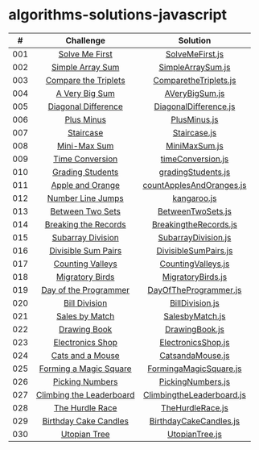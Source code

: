 # algorithms-solutions-javascript
|  #  |                                                      Challenge                                                                         |                                     Solution                                           |
| :-: | :------------------------------------------------------------------------------------------------------------------------------------: | :------------------------------------------------------------------------------------: |
| 001  |    [Solve Me First](https://www.hackerrank.com/challenges/solve-me-first/problem?isFullScreen=true)                                    |       [SolveMeFirst.js](./algorithms-solutions/SolveMeFirst.js)                        |
| 002  |    [Simple Array Sum](https://www.hackerrank.com/challenges/simple-array-sum/problem?isFullScreen=true)                                |       [SimpleArraySum.js](./algorithms-solutions/SimpleArraySum.js)                    |
| 003  |    [Compare the Triplets](https://www.hackerrank.com/challenges/compare-the-triplets/problem?isFullScreen=true)                        |       [ComparetheTriplets.js](./algorithms-solutions/ComparetheTriplets.js)            |
| 004  |    [A Very Big Sum](https://www.hackerrank.com/challenges/a-very-big-sum/problem?isFullScreen=true)                                    |       [AVeryBigSum.js](./algorithms-solutions/AVeryBigSum.js)                          |
| 005  |    [Diagonal Difference](https://www.hackerrank.com/challenges/diagonal-difference/problem?isFullScreen=true)                          |       [DiagonalDifference.js](./algorithms-solutions/DiagonalDifference.js)            |
| 006  |    [Plus Minus](https://www.hackerrank.com/challenges/plus-minus/problem?isFullScreen=true)                                            |       [PlusMinus.js](./algorithms-solutions/PlusMinus.js)                              |
| 007  |    [Staircase](https://www.hackerrank.com/challenges/staircase/problem?isFullScreen=true)                                              |       [Staircase.js](./algorithms-solutions/Staircase.js)                              |
| 008  |    [Mini-Max Sum](https://www.hackerrank.com/challenges/mini-max-sum/problem?isFullScreen=true)                                        |       [MiniMaxSum.js](./algorithms-solutions/MiniMaxSum.js)                            |
| 009  |    [Time Conversion](https://www.hackerrank.com/challenges/time-conversion/problem?isFullScreen=true)                                  |       [timeConversion.js](./algorithms-solutions/timeConversion.js)                    |
| 010  |    [Grading Students](https://www.hackerrank.com/challenges/grading/problem?isFullScreen=true)                                         |       [gradingStudents.js](./algorithms-solutions/gradingStudents.js)                  |
| 011  |    [Apple and Orange](https://www.hackerrank.com/challenges/apple-and-orange/problem?isFullScreen=true)                                |       [countApplesAndOranges.js](./algorithms-solutions/countApplesAndOranges.js)      |
| 012  |    [Number Line Jumps](https://www.hackerrank.com/challenges/kangaroo/problem?isFullScreen=true)                                       |       [kangaroo.js](./algorithms-solutions/kangaroo.js)                                |
| 013  |    [Between Two Sets](https://www.hackerrank.com/challenges/between-two-sets/problem?isFullScreen=true)                                |       [BetweenTwoSets.js](./algorithms-solutions/BetweenTwoSets.js)                    |
| 014  |    [Breaking the Records](https://www.hackerrank.com/challenges/breaking-best-and-worst-records/problem?isFullScreen=true)             |       [BreakingtheRecords.js](./algorithms-solutions/BreakingtheRecords.js)            |
| 015  |    [Subarray Division](https://www.hackerrank.com/challenges/the-birthday-bar/problem?isFullScreen=true)                               |       [SubarrayDivision.js](./algorithms-solutions/SubarrayDivision.js)                |
| 016  |    [Divisible Sum Pairs](https://www.hackerrank.com/challenges/divisible-sum-pairs/problem?isFullScreen=true)                          |       [DivisibleSumPairs.js](./algorithms-solutions/DivisibleSumPairs.js)              |
| 017  |    [Counting Valleys](https://www.hackerrank.com/challenges/counting-valleys/problem?isFullScreen=true)                                |       [CountingValleys.js](./algorithms-solutions/CountingValleys.js)                  |
| 018  |    [Migratory Birds](https://www.hackerrank.com/challenges/migratory-birds/problem?isFullScreen=true)                                  |       [MigratoryBirds.js](./algorithms-solutions/MigratoryBirds.js)                    |
| 019  |    [Day of the Programmer](https://www.hackerrank.com/challenges/day-of-the-programmer/problem?isFullScreen=true)                      |       [DayOfTheProgrammer.js](./algorithms-solutions/DayOfTheProgrammer.js)            |
| 020  |    [Bill Division](https://www.hackerrank.com/challenges/bon-appetit/problem?isFullScreen=true)                                        |       [BillDivision.js](./algorithms-solutions/BillDivision.js)                        |
| 021  |    [Sales by Match](https://www.hackerrank.com/challenges/sock-merchant/problem?isFullScreen=true)                                     |       [SalesbyMatch.js](./algorithms-solutions/SalesbyMatch.js)                        |
| 022  |    [Drawing Book](https://www.hackerrank.com/challenges/drawing-book/problem?isFullScreen=true)                                        |       [DrawingBook.js](./algorithms-solutions/DrawingBook.js)                          |
| 023  |    [Electronics Shop](https://www.hackerrank.com/challenges/electronics-shop/problem?isFullScreen=true)                                |       [ElectronicsShop.js](./algorithms-solutions/ElectronicsShop.js)                  |
| 024  |    [Cats and a Mouse](https://www.hackerrank.com/challenges/cats-and-a-mouse/problem?isFullScreen=true)                                |       [CatsandaMouse.js](./algorithms-solutions/CatsandaMouse.js)                      |
| 025  |    [Forming a Magic Square](https://www.hackerrank.com/challenges/magic-square-forming/problem?isFullScreen=true)                      |       [FormingaMagicSquare.js](./algorithms-solutions/FormingaMagicSquare.js)          |
| 026  |    [Picking Numbers](https://www.hackerrank.com/challenges/picking-numbers/problem?isFullScreen=true)                                  |       [PickingNumbers.js](./algorithms-solutions/PickingNumbers.js)                    |
| 027  |    [Climbing the Leaderboard](https://www.hackerrank.com/challenges/climbing-the-leaderboard/problem?isFullScreen=true)                |       [ClimbingtheLeaderboard.js](./algorithms-solutions/ClimbingtheLeaderboard.js)    |
| 028  |    [The Hurdle Race](https://www.hackerrank.com/challenges/the-hurdle-race/problem?isFullScreen=true)                                  |       [TheHurdleRace.js](./algorithms-solutions/TheHurdleRace.js)                      |
| 029  |    [Birthday Cake Candles](https://www.hackerrank.com/challenges/birthday-cake-candles/problem?isFullScreen=true)                      |       [BirthdayCakeCandles.js](./algorithms-solutions/BirthdayCakeCandles.js)          |
| 030  |    [Utopian Tree](https://www.hackerrank.com/challenges/utopian-tree/problem?isFullScreen=true)                                        |       [UtopianTree.js](./algorithms-solutions/UtopianTree.js)                          |

